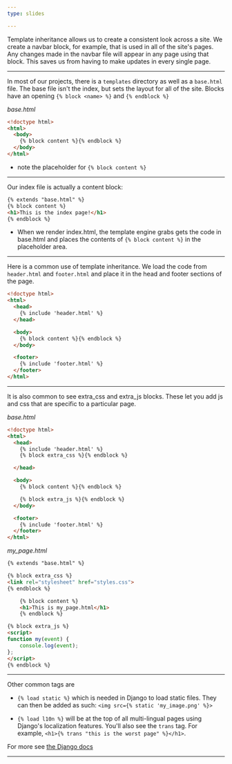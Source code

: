 ```yaml
---
type: slides

---
```


Template inheritance allows us to create a consistent look across a site.  We create a navbar block, for example, that is used in all of the site's pages.  Any changes made in the navbar file will appear in any page using that block.  This saves us from having to make updates in every single page. 

---

In most of our projects, there is a `templates` directory as well as a `base.html` file. The base file isn't the index, but sets the layout for all of the site. Blocks have an opening `{% block <name> %}` and `{% endblock %}`

*base.html*
```html
<!doctype html>
<html>
  <body>
    {% block content %}{% endblock %}
  </body>
</html>
```

- note the placeholder for `{% block content %}`

---

Our index file is actually a content block:

```html
{% extends "base.html" %}
{% block content %}
<h1>This is the index page!</h1>
{% endblock %}
```

- When we render index.html, the template engine grabs gets the code in base.html and places the contents of `{% block content %}` in the placeholder area. 

---

Here is a common use of template inheritance.  We load the code from `header.html` and `footer.html` and place it in the head and footer sections of the page. 

```html
<!doctype html>
<html>
  <head>
    {% include 'header.html' %}
  </head>

  <body>
    {% block content %}{% endblock %}
  </body>

  <footer>
    {% include 'footer.html' %}
  </footer>
</html>
```

---

It is also common to see extra_css and extra_js blocks. These let you add js and css that are specific to a particular page. 

*base.html*
```html
<!doctype html>
<html>
  <head>
    {% include 'header.html' %}
    {% block extra_css %}{% endblock %}

  </head>

  <body>
    {% block content %}{% endblock %}

    {% block extra_js %}{% endblock %}
  </body>

  <footer>
    {% include 'footer.html' %}
  </footer>
</html>
```

*my_page.html*

```html
{% extends "base.html" %}

{% block extra_css %}
<link rel="stylesheet" href="styles.css">
{% endblock %}

    {% block content %}
    <h1>This is my_page.html</h1>
    {% endblock %}

{% block extra_js %}
<script>
function my(event) {
    console.log(event);
}; 
</script>
{% endblock %}
```

---

Other common tags are 

- `{% load static %}` which is needed in Django to load static files.  They can then be added as such:
`<img src={% static 'my_image.png' %}>`  

- `{% load l10n %}` will be at the top of all multi-lingual pages using Django's localization features.  You'll also see the `trans` tag. For example,
`<h1>{% trans "this is the worst page" %}</h1>`.  

For more see [the Django docs](https://docs.djangoproject.com/en/3.0/topics/i18n/)

---

